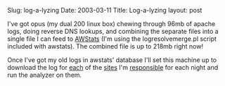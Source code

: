 Slug: log-a-lyzing
Date: 2003-03-11
Title: Log-a-lyzing
layout: post

I&#39;ve got opus (my dual 200 linux box) chewing through 96mb of apache logs, doing reverse DNS lookups, and combining the separate files into a single file I can feed to <a href="http://awstats.sourceforge.net">AWStats</a> (I&#39;m using the logresolvemerge.pl script included with awstats). The combined file is up to 218mb right now!

Once I&#39;ve got my old logs in awstats&#39; database I&#39;ll set this machine up to download the log for <a href="http://www.redmonk.net">each</a> of the <a href="http://speakshermind.redmonk.net">sites</a> I&#39;m <a href="http://www.ivyarchpc.com">responsible</a> for each night and run the analyzer on them.
